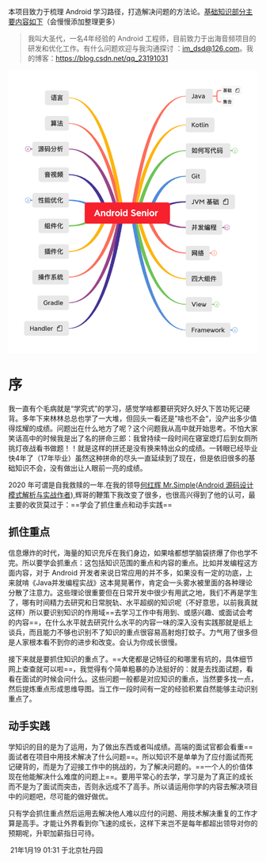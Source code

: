 

本项目致力于梳理 Android 学习路径，打造解决问题的方法论。[基础知识部分主要内容如下](目录.xmind)（会慢慢添加整理更多）

> 我叫大圣代，一名4年经验的 Android 工程师，目前致力于出海音频项目的研发和优化工作。有什么问题欢迎与我沟通探讨 ：im_dsd@126.com。我的博客：https://blog.csdn.net/qq_23191031





![Android Senior ](images/Android%20Senior%20.png)

# 序

我一直有个毛病就是“学究式”的学习，感觉学啥都要研究好久好久下苦功死记硬背。多年下来林林总总也学了一大堆，但回头一看还是”啥也不会“，没产出多少值得炫耀的成绩。问题出在什么地方了呢？这个问题我从高中就开始思考。不怕大家笑话高中的时候我是出了名的拼命三郎：我曾持续一段时间在寝室熄灯后到女厕所挑灯夜战看书做题！！就是这样的拼还是没有换来特出众的成绩。一转眼已经毕业快4年了（17年毕业）虽然这种拼命的尽头一直延续到了现在，但是依旧很多的基础知识不会，没有做出让人眼前一亮的成绩。



2020 年可谓是自我救赎的一年.在我的领导[何红辉 Mr.Simple](https://blog.csdn.net/bboyfeiyu)([Android 源码设计模式解析与实战作者](https://github.com/hehonghui/)),辉哥的鞭策下我改变了很多，也很高兴得到了他的认可，最主要的收货莫过于：==学会了抓住重点和动手实践==

## 抓住重点

信息爆炸的时代，海量的知识充斥在我们身边，如果啥都想学脑袋挤爆了你也学不完。所以要学会抓重点：这包括知识范围的重点和内容的重点。比如并发编程这方面内容，对于 Android 开发者来说日常应用的并不多，如果没有一定的功底，上来就啃《Java并发编程实战》这本晃晃著作，肯定会一头雾水被里面的各种理论分散了注意力。这些理论很重要但在日常开发中很少有用武之地，我们不再是学生了，哪有时间精力去研究和日常脱轨、水平超纲的知识呢（不好意思，以前我真就这样）所以要识别知识的作用域==去学习工作中有用到、或感兴趣、或面试会考的内容==，在什么水平就去研究什么水平的内容一味的深入没有实践那就是纸上谈兵，而且能力不够也识别不了知识的重点很容易高射炮打蚊子。力气用了很多但是人家根本看不到你的进步和改变。会认为你成长很慢。

接下来就是要抓住知识的重点了。==大佬都是记特征的和哪里有坑的，具体细节网上查查就可以啦==，我觉得有个简单粗暴的办法挺好的：就是去找面试题，看看在面试的时候会问什么。这些问题一般都是对应知识的重点，当然要多找一点，然后提炼重点形成思维导图。当工作一段时间有一定的经验积累自然能够主动识别重点了。



## 动手实践

学知识的目的是为了运用，为了做出东西或者叫成绩。高端的面试官都会看重==面试者在项目中用技术解决了什么问题==。所以知识不是单单为了应付面试而死记硬背的，而是为了迎接工作中的挑战的，为了解决问题的。==一个人的价值体现在他能解决什么难度的问题上==。要用平常心的去学，学习是为了真正的成长而不是为了面试而突击，否则永远成不了高手。所以请运用你学的内容去解决项目中的问题吧，尽可能的做好做优。



只有学会抓住重点然后运用去解决他人难以应付的问题、用技术解决重复的工作才算是高手。才能让外界看到你飞速的成长，这样下来岂不是每年都超出领导对你的预期呢，升职加薪指日可待。

​										          21年1月19 01:31 于北京牡丹园